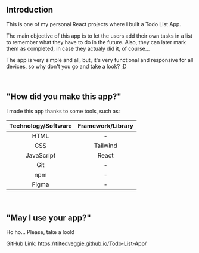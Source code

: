 ## Introduction

This is one of my personal React projects where I built a Todo List App.

The main objective of this app is to let the users add their own tasks in a list to remember what they have to do in the future. Also, they can later mark them as completed, in case they actualy did it, of course...

The app is very simple and all, but, it's very functional and responsive for all devices, so why don't you go and take a look? ;D

<br>

## "How did you make this app?"

I made this app thanks to some tools, such as:

<table align='center'>
  <thead>
    <th>Technology/Software</th>
    <th>Framework/Library</th>
  </thead>
  
  <tbody>
    <tr align='center'>
      <td>HTML</td>
      <td> - </td>
    </tr>
    <tr align='center'>
      <td>CSS</td>
      <td>Tailwind</td>
    </tr>
    <tr align='center'>
      <td>JavaScript</td>
      <td>React</td>
    </tr>
    <tr align='center'>
      <td>Git</td>
      <td> - </td>
    </tr>
    <tr align='center'>
      <td>npm</td>
      <td> - </td>
    </tr>
    <tr align='center'>
      <td>Figma</td>
      <td> - </td>
    </tr>
  </tbody>
</table>

<br>

## "May I use your app?"

Ho ho... Please, take a look!

GitHub Link: https://tiltedveggie.github.io/Todo-List-App/
